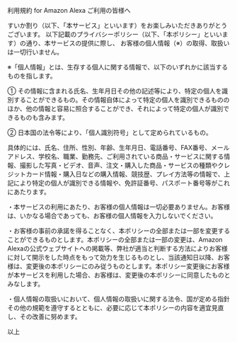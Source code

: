 利用規約 for Amazon Alexa
ご利用の皆様へ


すいか割り（以下、「本サービス」といいます）をお楽しみいただきありがとうございます。
以下記載のプライバシーポリシー（以下、「本ポリシー」といいます）の通り、本サービスの提供に際し、
お客様の個人情報（※）の取得、取扱いは一切行いません。


※「個人情報」とは、生存する個人に関する情報で、以下のいずれかに該当するものを指します。

① その情報に含まれる氏名、生年月日その他の記述等により、特定の個人を識別することができるもの。その情報自体によって特定の個人を識別できるもののほか、他の情報と容易に照合することができ、それによって特定の個人が識別できるものも含みます。

② 日本国の法令等により、「個人識別符号」として定められているもの。

具体的には、氏名、住所、性別、年齢、生年月日、電話番号、FAX番号、メールアドレス、学校名、職業、勤務先、ご利用されている商品・サービスに関する情報、撮影した写真・ビデオ、音声、注文・購入した商品・サービスの種類やクレジットカード情報・購入日などの購入情報、競技歴、プレイ方法等の情報で、上記により特定の個人が識別できる情報や、免許証番号、パスポート番号等がこれにあたります。

・本サービスの利用にあたり、お客様の個人情報は一切必要ありません。お客様は、いかなる場合であっても、お客様の個人情報を入力しないでください。

・お客様の事前の承諾を得ることなく、本ポリシーの全部または一部を変更することができるものとします。本ポリシーの全部または一部の変更は、Amazon Alexaの公式ウェブサイトへの掲載等、弊社が適当と判断する方法によりお客様に対して開示をした時点をもって効力を生じるものとし、当該通知日以降、お客様は、変更後の本ポリシーにのみ従うものとします。本ポリシー変更後にお客様が本サービスを利用した場合、お客様は、変更後の本ポリシーに同意したものとみなします。

・個人情報の取扱いにおいて、個人情報の取扱いに関する法令、国が定める指針その他の規範を遵守するとともに、必要に応じて本ポリシーの内容を適宜見直し、その改善に努めます。

以上
